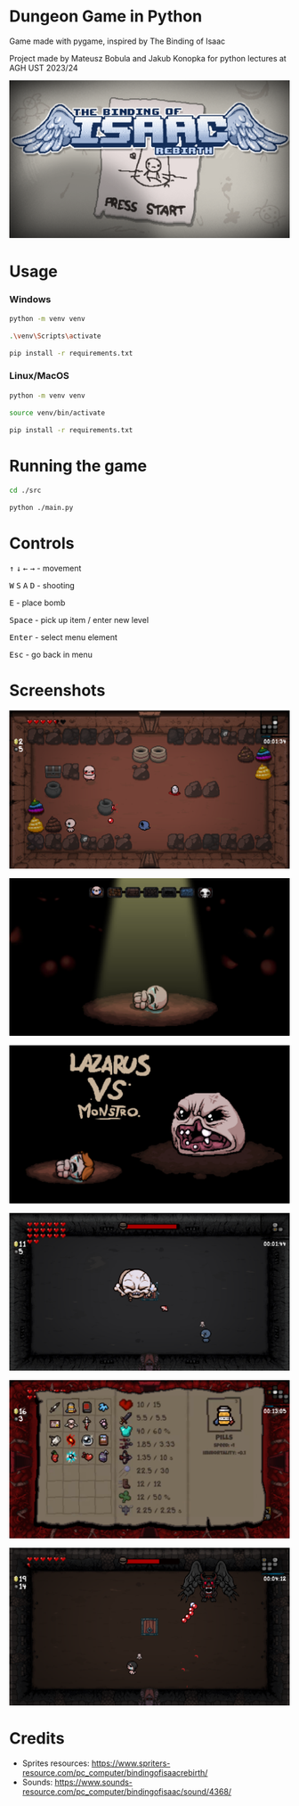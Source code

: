# Dungeon Game in Python
Game made with pygame, inspired by The Binding of Isaac

Project made by Mateusz Bobula and Jakub Konopka for python lectures at AGH UST 2023/24

![](screenshots/intro.png)

# Usage
### Windows
```sh
python -m venv venv
```

```sh
.\venv\Scripts\activate
```

```sh
pip install -r requirements.txt
```

### Linux/MacOS
```sh
python -m venv venv
```

```sh
source venv/bin/activate
```

```sh
pip install -r requirements.txt
```

# Running the game

```sh
cd ./src
```

```sh
python ./main.py
```

# Controls
<kbd>&uarr;</kbd>
<kbd>&darr;</kbd>
<kbd>&larr;</kbd>
<kbd>&rarr;</kbd> - movement <br/>

<kbd>W</kbd>
<kbd>S</kbd>
<kbd>A</kbd>
<kbd>D</kbd> - shooting <br/>

<kbd>E</kbd> - place bomb <br/>

<kbd>Space</kbd> - pick up item / enter new level <br/>

<kbd>Enter</kbd> - select menu element <br/>

<kbd>Esc</kbd> - go back in menu <br/>

# Screenshots

![](screenshots/gameplay.png)




![](screenshots/next_level.png)





![](screenshots/boss_intro.png)





![](screenshots/forsaken.png)





![](screenshots/eq.png)





![](screenshots/satan.png)

# Credits
- Sprites resources: https://www.spriters-resource.com/pc_computer/bindingofisaacrebirth/
- Sounds: https://www.sounds-resource.com/pc_computer/bindingofisaac/sound/4368/
